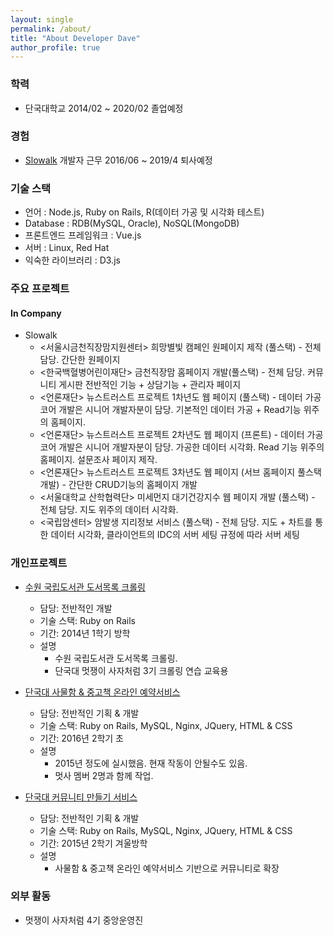 ```yaml
---
layout: single
permalink: /about/
title: "About Developer Dave"
author_profile: true
---
```



### 학력
- 단국대학교 2014/02 ~ 2020/02 졸업예정

### 경험
- [Slowalk](https://www.slowalk.co.kr/) 개발자 근무 2016/06 ~ 2019/4 퇴사예정

### 기술 스택
- 언어 : Node.js, Ruby on Rails, R(데이터 가공 및 시각화 테스트)
- Database : RDB(MySQL, Oracle), NoSQL(MongoDB)
- 프론트엔드 프레임워크 : Vue.js
- 서버 : Linux, Red Hat
- 익숙한 라이브러리 : D3.js

### 주요 프로젝트

#### In Company
- Slowalk 
  - <서울시금천직장맘지원센터> 희망별빛 캠페인 원페이지 제작 (풀스택) - 전체 담당. 간단한 원페이지
  - <한국백혈병어린이재단> 금천직장맘 홈페이지 개발(풀스택) - 전체 담당. 커뮤니티 게시판 전반적인 기능 + 상담기능 + 관리자 페이지 
  - <언론재단> 뉴스트러스트 프로젝트 1차년도 웹 페이지 (풀스택) - 데이터 가공 코어 개발은 시니어 개발자분이 담당. 기본적인 데이터 가공 + Read기능 위주의 홈페이지. 
  - <언론재단> 뉴스트러스트 프로젝트 2차년도 웹 페이지 (프론트) - 데이터 가공 코어 개발은 시니어 개발자분이 담당. 가공한 데이터 시각화. Read 기능 위주의 홈페이지. 설문조사 페이지 제작.
  - <언론재단> 뉴스트러스트 프로젝트 3차년도 웹 페이지 (서브 홈페이지 풀스택 개발) - 간단한 CRUD기능의 홈페이지 개발
  - <서울대학교 산학협력단> 미세먼지 대기건강지수 웹 페이지 개발 (풀스택) - 전체 담당. 지도 위주의  데이터 시각화.
  - <국립암센터> 암발생 지리정보 서비스 (풀스택) - 전체 담당. 지도 + 차트를 통한 데이터 시각화, 클라이언트의 IDC의 서버 세팅 규정에 따라 서버 세팅
    
### 개인프로젝트 

- [수원 국립도서관 도서목록 크롤링](https://github.com/Seunghyum/Crawler-Suwon_library)
  - 담당: 전반적인 개발
  - 기술 스택: Ruby on Rails
  - 기간: 2014년 1학기 방학
  - 설명
    - 수원 국립도서관 도서목록 크롤링.
    - 단국대 멋쟁이 사자처럼 3기 크롤링 연습 교육용

- [단국대 사물함 & 중고책 온라인 예약서비스](https://github.com/Seunghyum/DKU-IBA-locker-booking)
  - 담당: 전반적인 기획 & 개발
  - 기술 스택: Ruby on Rails, MySQL, Nginx, JQuery, HTML & CSS
  - 기간: 2016년 2학기 초
  - 설명
    - 2015년 정도에 실시했음. 현재 작동이 안될수도 있음.
    - 멋사 멤버 2명과 함께 작업.

- [단국대 커뮤니티 만들기 서비스](https://github.com/Seunghyum/Dku-dankook_community_service)
  - 담당: 전반적인 기획 & 개발
  - 기술 스택: Ruby on Rails, MySQL, Nginx, JQuery, HTML & CSS
  - 기간: 2015년 2학기 겨울방학
  - 설명
    - 사물함 & 중고책 온라인 예약서비스 기반으로 커뮤니티로 확장

### 외부 활동
- 멋쟁이 사자처럼 4기 중앙운영진